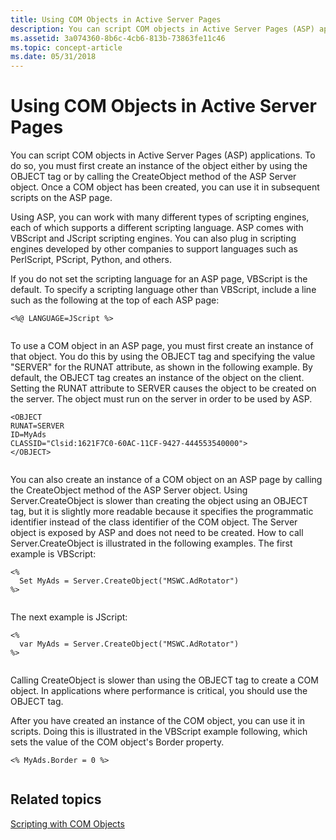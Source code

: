 ```yaml
---
title: Using COM Objects in Active Server Pages
description: You can script COM objects in Active Server Pages (ASP) applications.
ms.assetid: 3a074360-8b6c-4cb6-813b-73863fe11c46
ms.topic: concept-article
ms.date: 05/31/2018
---
```


# Using COM Objects in Active Server Pages

You can script COM objects in Active Server Pages (ASP) applications. To do so, you must first create an instance of the object either by using the OBJECT tag or by calling the CreateObject method of the ASP Server object. Once a COM object has been created, you can use it in subsequent scripts on the ASP page.

Using ASP, you can work with many different types of scripting engines, each of which supports a different scripting language. ASP comes with VBScript and JScript scripting engines. You can also plug in scripting engines developed by other companies to support languages such as PerlScript, PScript, Python, and others.

If you do not set the scripting language for an ASP page, VBScript is the default. To specify a scripting language other than VBScript, include a line such as the following at the top of each ASP page:

``` syntax
<%@ LANGUAGE=JScript %>
 
```

To use a COM object in an ASP page, you must first create an instance of that object. You do this by using the OBJECT tag and specifying the value "SERVER" for the RUNAT attribute, as shown in the following example. By default, the OBJECT tag creates an instance of the object on the client. Setting the RUNAT attribute to SERVER causes the object to be created on the server. The object must run on the server in order to be used by ASP.

``` syntax
<OBJECT 
RUNAT=SERVER 
ID=MyAds 
CLASSID="Clsid:1621F7C0-60AC-11CF-9427-444553540000">
</OBJECT> 
 
```

You can also create an instance of a COM object on an ASP page by calling the CreateObject method of the ASP Server object. Using Server.CreateObject is slower than creating the object using an OBJECT tag, but it is slightly more readable because it specifies the programmatic identifier instead of the class identifier of the COM object. The Server object is exposed by ASP and does not need to be created. How to call Server.CreateObject is illustrated in the following examples. The first example is VBScript:

``` syntax
<% 
  Set MyAds = Server.CreateObject("MSWC.AdRotator") 
%>
 
```

The next example is JScript:

``` syntax
<% 
  var MyAds = Server.CreateObject("MSWC.AdRotator") 
%>
 
```

Calling CreateObject is slower than using the OBJECT tag to create a COM object. In applications where performance is critical, you should use the OBJECT tag.

After you have created an instance of the COM object, you can use it in scripts. Doing this is illustrated in the VBScript example following, which sets the value of the COM object's Border property.

``` syntax
<% MyAds.Border = 0 %>
 
```

## Related topics

<dl> <dt>

[Scripting with COM Objects](scripting-with-com-objects.md)
</dt> </dl>

 

 




